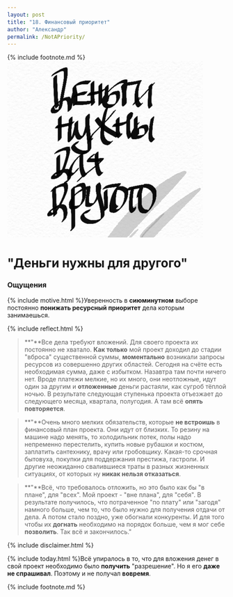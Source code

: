 ```yaml
---
layout: post
title: "18. Финансовый приоритет"
author: "Александр"
permalink: /NotAPriority/
---
```

{% include footnote.md %}
!["Проект не в приоритетных"](/_img/18.jpg)
# "Деньги нужны для другого"

### Ощущения
{% include motive.html %}Уверенность в **сиюминутном** выборе постоянно **понижать ресурсный приоритет** дела которым занимаешься.

{% include reflect.html %}
>**"**Все дела требуют вложений. Для своего проекта их постоянно не хватало. **Как только** мой проект доходил до стадии "вброса" существенной суммы, **моментально** возникали запросы ресурсов из совершенно других областей. Сегодня на счёте есть необходимая сумма, даже с избытком. Назавтра там почти ничего нет. Вроде платежи мелкие, но их много, они неотложные, идут один за другим и **отложенные** деньги растаяли, как сугроб тёплой ночью. В результате следующая ступенька  проекта отъезжает до следующего месяца, квартала, полугодия. А там всё **опять повторяется**. 

>**"**Очень много мелких обязательств, которые **не встроишь** в финансовый план проекта. Они идут от близких. То резину на машине надо менять, то холодильник потек, полы надо непременно перестелить, купить новые рубашки и костюм, заплатить сантехнику, врачу или гробовщику. Какая-то срочная бытовуха, покупки для поддержания престижа, гастроли. И другие неожиданно свалившиеся траты в разных жизненных ситуациях, от которых ну **никак нельзя отказаться**. 

>**"**Всё, что требовалось отложить, но это было как бы "в плане", для "всех". Мой проект - "вне плана", для "себя". В результате получилось, что потраченное "по плату" или "загодя" намного больше, чем то, что было нужно для получения отдачи от дела. А потом стало поздно, уже обогнали конкуренты. И для того чтобы их **догнать** необходимо на порядок больше, чем я мог себе **позволить**. Так всё и закончилось."

{% include disclaimer.html %}

{% include today.html %}Всё упиралось в то, что для вложения денег в свой проект необходимо было  **получить** "разрешение". Но я его **даже не спрашивал**. Поэтому и не получал **вовремя**.

{% include footnote.md %}
